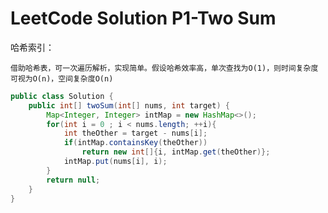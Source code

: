 # LeetCode Solution P1-Two Sum
哈希索引：
    
    借助哈希表，可一次遍历解析，实现简单。假设哈希效率高，单次查找为O(1)，则时间复杂度可视为O(n)，空间复杂度O(n)

```java
public class Solution {
    public int[] twoSum(int[] nums, int target) {
        Map<Integer, Integer> intMap = new HashMap<>();
        for(int i = 0 ; i < nums.length; ++i){
            int theOther = target - nums[i];
            if(intMap.containsKey(theOther))
                return new int[]{i, intMap.get(theOther)};
            intMap.put(nums[i], i);
        }
        return null;
    }
}
```